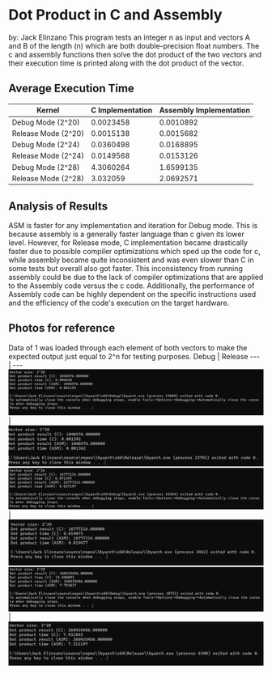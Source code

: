 # Dot Product in C and Assembly
by: Jack Elinzano
This program tests an integer n as input and vectors A and B of the length (n) which are both double-precision float numbers. The c and assembly functions then solve the dot product of the two vectors and their execution time is printed along with the dot product of the vector. 

## Average Execution Time 
| Kernel          | C Implementation | Assembly Implementation |
|-----------------|------------------|-------------------------|
| Debug Mode (2^20) | 0.0023458        | 0.0010892                |
| Release Mode (2^20) | 0.0015138         | 0.0015682                |
| Debug Mode (2^24) | 0.0360498         | 0.0168895                |
| Release Mode (2^24) | 0.0149568         | 0.0153126               |
| Debug Mode (2^28) | 4.3060264         | 1.6599135                |
| Release Mode (2^28) | 3.032059         | 2.0692571                |

## Analysis of Results
ASM is faster for any implementation and iteration for Debug mode. This is because assembly is a generally faster language than c given its lower level. However, for Release mode, C implementation became drastically faster due to possible compiler optimizations which sped up the code for c, while assembly became quite inconsistent and was even slower than C in some tests but overall also got faster. This inconsistency from running assembly could be due to the lack of compiler optimizations that are applied to the Assembly code versus the c code. Additionally, the performance of Assembly code can be highly dependent on the specific instructions used and the efficiency of the code's execution on the target hardware.

## Photos for reference
Data of 1 was loaded through each element of both vectors to make the expected output just equal to 2^n for testing purposes.
Debug | Release
--- | ---
![Debug 2^20](debug_20.png) | ![Release 2^20](exe_20.png)
![Debug 2^24](debug_24.png) | ![Release 2^24](exe_24.png)
![Debug 2^28](debug_28.png) | ![Release 2^28](exe_28.png)

